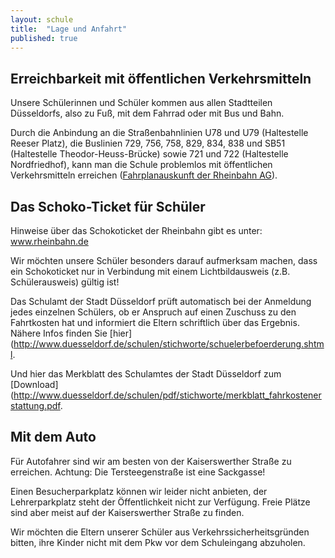 ```yaml
---
layout: schule
title:  "Lage und Anfahrt"
published: true
---
```


## Erreichbarkeit mit öffentlichen Verkehrsmitteln

Unsere Schülerinnen und Schüler kommen aus allen Stadtteilen Düsseldorfs, also zu Fuß, mit dem Fahrrad oder mit Bus und Bahn. 

Durch die Anbindung an die Straßenbahnlinien U78 und U79 (Haltestelle Reeser Platz), die Buslinien 729, 756, 758, 829, 834, 838 und SB51 (Haltestelle Theodor-Heuss-Brücke) sowie 721 und 722 (Haltestelle Nordfriedhof), kann man die Schule problemlos mit öffentlichen Verkehrsmitteln erreichen ([Fahrplanauskunft der Rheinbahn AG](http://www.rheinbahn.de/fahrplan/)). 

## Das Schoko-Ticket für Schüler

Hinweise über das Schokoticket der Rheinbahn gibt es unter: www.rheinbahn.de

Wir möchten unsere Schüler besonders darauf aufmerksam machen, dass ein Schokoticket nur in Verbindung mit einem Lichtbildausweis (z.B. Schülerausweis) gültig ist! 

Das Schulamt der Stadt Düsseldorf prüft automatisch bei der Anmeldung jedes einzelnen Schülers, ob er Anspruch auf einen Zuschuss zu den Fahrtkosten hat und informiert die Eltern schriftlich über das Ergebnis. Nähere Infos finden Sie [hier](http://www.duesseldorf.de/schulen/stichworte/schuelerbefoerderung.shtml.

Und hier das Merkblatt des Schulamtes der Stadt Düsseldorf zum [Download](http://www.duesseldorf.de/schulen/pdf/stichworte/merkblatt_fahrkostenerstattung.pdf. 




## Mit dem Auto

Für Autofahrer sind wir am besten von der Kaiserswerther Straße zu erreichen. Achtung: Die Tersteegenstraße ist eine Sackgasse!

Einen Besucherparkplatz können wir leider nicht anbieten, der Lehrerparkplatz steht der Öffentlichkeit nicht zur Verfügung. Freie Plätze sind aber meist auf der Kaiserswerther Straße zu finden. 

Wir möchten die Eltern unserer Schüler aus Verkehrssicherheitsgründen bitten, ihre Kinder nicht mit dem Pkw vor dem Schuleingang abzuholen. 



